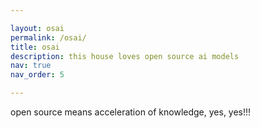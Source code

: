```yaml
---

layout: osai
permalink: /osai/
title: osai
description: this house loves open source ai models
nav: true
nav_order: 5

---
```


open source means acceleration of knowledge, yes, yes!!!